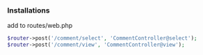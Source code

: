 ### Installations


add to routes/web.php
```php
$router->post('/comment/select', 'CommentController@select');
$router->post('/comment/view', 'CommentController@view');
```
